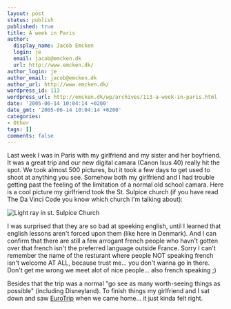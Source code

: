 ```yaml
---
layout: post
status: publish
published: true
title: A week in Paris
author:
  display_name: Jacob Emcken
  login: je
  email: jacob@emcken.dk
  url: http://www.emcken.dk/
author_login: je
author_email: jacob@emcken.dk
author_url: http://www.emcken.dk/
wordpress_id: 113
wordpress_url: http://emcken.dk/wp/archives/113-a-week-in-paris.html
date: '2005-06-14 10:04:14 +0200'
date_gmt: '2005-06-14 10:04:14 +0200'
categories:
- Other
tags: []
comments: false
---
```

Last week I was in Paris with my girlfriend and my sister and her boyfriend. It was a great trip and our new digital camara (Canon Ixus 40) really hit the spot. We took almost 500 pictures, but it took a few days to get used to shoot at anything you see. Somehow both my girlfriend and I had trouble getting past the feeling of the limitation of a normal old school camara. Here is a cool picture my girlfriend took the St. Sulpice church (if you have read The Da Vinci Code you know which church I'm talking about):

![Light ray in st. Sulpice Church][1]

I was surprised that they are so bad at speeking english, until I learned that english lessons aren't forced upon them (like here in Denmark). And I can confirm that there are still a few arrogant french people who havn't gotten over that french isn't the preferred language outside France. Sorry I can't remember the name of the resturant where people NOT speaking french isn't welcome AT ALL, because trust me... you don't wanna go in there. Don't get me wrong we meet alot of nice people... also french speaking ;)

Besides that the trip was a normal "go see as many worth-seeing things as possible" (including Disneyland).
To finish things my girlfriend and I sat down and saw [EuroTrip][2] when we came home... it just kinda felt right.

[1]: /weblog/uploads/St.SulpiceChurch.jpg
[2]: http://imdb.com/title/tt0356150/


